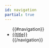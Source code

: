 ```yaml
---
id: navigation
partial: true
---
```

<ul>
{{#navigation}}
  <li><a href="{{{url}}}">{{title}}</a></li>
{{/navigation}}
</ul>
